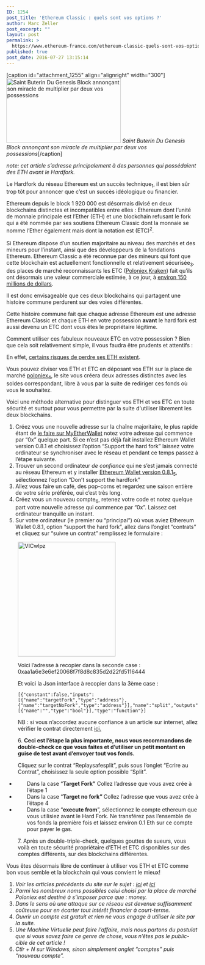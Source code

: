 ```yaml
---
ID: 1254
post_title: 'Ethereum Classic : quels sont vos options ?'
author: Marc Zeller
post_excerpt: ""
layout: post
permalink: >
  https://www.ethereum-france.com/ethereum-classic-quels-sont-vos-options/
published: true
post_date: 2016-07-27 13:15:14
---
```

[caption id="attachment_1255" align="alignright" width="300"]<img class="size-medium wp-image-1255" src="https://www.ethereum-france.com/wp-content/uploads/2016/07/buterin-2-300x169.jpg" alt="Saint Buterin Du Genesis Block annonçant son miracle de multiplier par deux vos possessions" width="300" height="169" /> <em>Saint Buterin Du Genesis Block annonçant son miracle de multiplier par deux vos possessions</em>[/caption]

<em><span style="font-weight: 400;">note: cet article s’adresse principalement à des personnes qui possédaient des ETH </span><span style="font-weight: 400;">avant</span><span style="font-weight: 400;"> le Hardfork.</span></em>

<span style="font-weight: 400;">Le Hardfork du réseau Ethereum est un succès technique<sub>1</sub></span><span style="font-weight: 400;">, il est bien sûr trop tôt pour annoncer que c’est un succès idéologique ou financier.</span>

<span style="font-weight: 400;">Ethereum depuis le block 1 920 000 est désormais divisé en deux blockchains distinctes et incompatibles entre elles : Ethereum dont l’unité de monnaie principale est l’Ether (ETH) et une blockchain refusant le fork qui a été nommée par ses soutiens Ethereum Classic dont la monnaie se nomme l’Ether également mais dont la notation est (ETC)<sup>2</sup><span style="font-size: 13.3333px; line-height: 20px;">.</span></span>

<span style="font-weight: 400;">Si Ethereum dispose d’un soutien majoritaire au niveau des marchés et des mineurs pour l’instant, ainsi que des développeurs de la fondations Ethereum. Ethereum Classic a été reconnue par des mineurs qui font que cette blockchain est actuellement fonctionnelle et relativement sécurisée<sub>3</sub></span><span style="font-weight: 400;">. des places de marché reconnaissants les ETC (</span><span style="text-decoration: underline;"><span style="font-weight: 400;"><a href="https://poloniex.com/">Poloniex</a>,<a href="https://www.kraken.com/">Kraken</a></span></span><span style="font-weight: 400;">) fait qu’ils ont désormais une valeur commerciale estimée, à ce jour, à </span><span style="text-decoration: underline;"><a href="https://coinmarketcap.com/currencies/ethereum-classic/"><span style="font-weight: 400;">environ 150 millions de dollars</span></a></span><span style="font-weight: 400;">.</span>

<span style="font-weight: 400;">Il est donc envisageable que ces deux blockchains qui partagent une histoire commune perdurent sur des voies différentes.</span>

<span style="font-weight: 400;">Cette histoire commune fait que chaque adresse Ethereum est une adresse Ethereum Classic et chaque ETH en votre possession </span><b>avant</b><span style="font-weight: 400;"> le hard fork est aussi devenu un ETC dont vous êtes le propriétaire légitime.</span>

<span style="font-weight: 400;">Comment utiliser ces fabuleux nouveaux ETC en votre possession ? Bien que cela soit relativement simple, il vous faudra être prudents et attentifs :</span>

<span style="font-weight: 400;">En effet, </span><span style="text-decoration: underline;"><a href="https://www.reddit.com/r/ethereum/comments/4t82uq/replay_attack_redux_ef_devs_confirm_the_issue_is/"><span style="font-weight: 400;">certains risques de perdre ses ETH existent</span></a></span><span style="font-weight: 400;">.</span>

<span style="font-weight: 400;">Vous pouvez diviser vos ETH et ETC en déposant vos ETH sur la place de marché </span><span style="font-weight: 400;"><span style="text-decoration: underline;"><a href="https://poloniex.com/">poloniex</a></span><sub>4</sub></span><span style="font-weight: 400;">, le site vous créera deux adresses distinctes avec les soldes correspondant, libre à vous par la suite de rediriger ces fonds où vous le souhaitez. </span>

<span style="font-weight: 400;">Voici une méthode alternative pour distinguer vos ETH et vos ETC en toute sécurité et surtout pour vous permettre par la suite d'utiliser librement les deux blockchains.</span>
<ol>
 	<li style="font-weight: 400;"><span style="font-weight: 400;">Créez vous une nouvelle adresse sur la chaîne majoritaire, le plus rapide étant de </span><span style="text-decoration: underline;"><a href="https://www.myetherwallet.com/#generate-wallet"><span style="font-weight: 400;">le faire sur MyEtherWallet</span></a></span><span style="font-weight: 400;"> notez votre adresse qui commence par “0x” quelque part. Si ce n’est pas déjà fait installez Ethereum Wallet version 0.8.1 et choisissez l’option “Support the hard fork” laissez votre ordinateur se synchroniser avec le réseau et pendant ce temps passez à l’étape suivante.</span></li>
 	<li style="font-weight: 400;"><span style="font-weight: 400;">Trouver un second ordinateur </span><i><span style="font-weight: 400;">de confiance</span></i><span style="font-weight: 400;"> qui ne s’est jamais connecté au réseau Ethereum et y installer </span><span style="font-weight: 400;"><span style="text-decoration: underline;"><a href="https://github.com/ethereum/mist/releases">Ethereum Wallet version 0.8.1</a></span><sub>5</sub></span><span style="font-weight: 400;">, sélectionnez l’option “Don’t support the hardfork”</span></li>
 	<li style="font-weight: 400;"><span style="font-weight: 400;">Allez vous faire un café, des pop-corns et regardez une saison entière de votre série préférée, oui c’est très long.</span></li>
 	<li style="font-weight: 400;"><span style="font-weight: 400;">Créez vous un nouveau compte<sub>6</sub></span><span style="font-weight: 400;">, retenez votre code et notez quelque part votre nouvelle adresse qui commence par “0x”. Laissez cet ordinateur tranquille un instant.</span></li>
 	<li style="font-weight: 400;"><span style="font-weight: 400;">Sur votre ordinateur (le premier ou “principal”) où vous aviez Ethereum Wallet 0.8.1, option “support the hard fork”, allez dans l’onglet “contrats” et cliquez sur “suivre un contrat” remplissez le formulaire :</span></li>
</ol>
<p style="padding-left: 30px;"><img class="size-medium wp-image-1258 aligncenter" src="https://www.ethereum-france.com/wp-content/uploads/2016/07/VICwlpz-256x300.png" alt="VICwlpz" width="256" height="300" /></p>
<p style="padding-left: 30px;"><span style="font-weight: 400;">Voici l’adresse à recopier dans la seconde case : </span><span style="font-weight: 400;">0xaa1a6e3e6ef20068f7f8d8c835d2d22fd5116444</span></p>
<p style="padding-left: 30px;"><span style="font-weight: 400;">Et voici la Json interface à recopier dans la 3ème case : </span></p>

<pre style="padding-left: 30px;"><code>[{"constant":false,"inputs":[{"name":"targetFork","type":"address"},{"name":"targetNoFork","type":"address"}],"name":"split","outputs":[{"name":"","type":"bool"}],"type":"function"}]</code></pre>
<p style="padding-left: 30px;"><span style="font-weight: 400;">NB : </span><span style="font-weight: 400;">si vous n’accordez aucune confiance à un article sur internet, allez vérifier le contrat directement </span><span style="text-decoration: underline;"><span style="font-weight: 400;"><a href="http://etherscan.io/address/0xaa1a6e3e6ef20068f7f8d8c835d2d22fd5116444#code">ici</a>.</span></span></p>
<p style="padding-left: 30px;">6. <b>Ceci est l’étape la plus importante, nous vous recommandons de double-check ce que vous faites et d’utiliser un petit montant en guise de test avant d’envoyer tout vos fonds.</b></p>
<p style="padding-left: 30px;"><span style="font-weight: 400;">Cliquez sur le contrat “Replaysafesplit”, puis sous l’onglet “Ecrire au Contrat”, choisissez la seule option possible “Split”.</span></p>

<ul>
 	<li style="padding-left: 30px;"><span style="font-weight: 400;">Dans la case “</span><b>Target Fork”</b><span style="font-weight: 400;"> Collez l’adresse que vous avez crée à l’étape </span><span style="font-weight: 400;">1</span></li>
 	<li style="padding-left: 30px;"><span style="font-weight: 400;">Dans la case “</span><b>Target no fork” </b><span style="font-weight: 400;">Collez l’adresse que vous avez crée à l’étape </span><span style="font-weight: 400;">4</span></li>
 	<li style="padding-left: 30px;"><span style="font-weight: 400;">Dans la case “</span><b>execute from</b><span style="font-weight: 400;">”, sélectionnez le compte ethereum que vous utilisiez avant le Hard Fork. Ne transférez pas l’ensemble de vos fonds la première fois et laissez environ 0.1 Eth sur ce compte pour payer le gas.</span></li>
</ul>
<p style="padding-left: 30px;"><span style="font-weight: 400;"> 7. Après un double-triple-check, quelques gouttes de sueurs, vous voilà en toute sécurité propriétaire d’ETH et ETC disponibles sur des comptes différents, sur des blockchains différentes.</span></p>
<span style="font-weight: 400;">Vous êtes désormais libre de continuer à utiliser vos ETH et ETC comme bon vous semble et la blockchain qui vous convient le mieux!</span>
<ol>
 	<li><span style="font-weight: 400;"><em>Voir les articles précédents du site sur le sujet : </em></span><em><span style="text-decoration: underline;"><a href="https://www.ethereum-france.com/le-hard-fork-est-un-succes/"><span style="font-weight: 400;">ici</span></a></span><span style="font-weight: 400;"> et </span><span style="text-decoration: underline;"><a href="https://www.ethereum-france.com/le-hard-fork-the-dao-aura-bien-lieu-mode-demploi/"><span style="font-weight: 400;">ici</span></a></span></em></li>
 	<li><em><span style="font-weight: 400;">Parmi les nombreux noms possibles celui choisi par la place de marché Poloniex est destiné à s’imposer parce que : </span><span style="font-weight: 400;">money.</span></em></li>
 	<li><em><span style="font-weight: 400;">Dans le sens où une attaque sur ce réseau est devenue suffisamment coûteuse pour en écarter tout intérêt financier à court-terme.</span></em></li>
 	<li><em><span style="font-weight: 400;">Ouvrir un compte est gratuit et rien ne vous engage à utiliser le site par la suite.</span></em></li>
 	<li><em><span style="font-weight: 400;">Une Machine Virtuelle peut faire l’affaire, mais nous partons du postulat que si vous savez faire ce genre de chose, vous n’êtes pas le public-cible de cet article !</span></em></li>
 	<li><em><span style="font-weight: 400;">Ctlr + N sur Windows, sinon simplement onglet “comptes” puis “nouveau compte”.</span></em></li>
</ol>